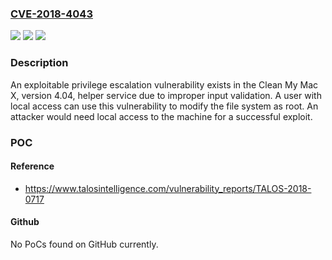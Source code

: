 ### [CVE-2018-4043](https://cve.mitre.org/cgi-bin/cvename.cgi?name=CVE-2018-4043)
![](https://img.shields.io/static/v1?label=Product&message=Clean%20My%20Mac&color=blue)
![](https://img.shields.io/static/v1?label=Version&message=n%2Fa&color=blue)
![](https://img.shields.io/static/v1?label=Vulnerability&message=Improper%20Input%20Validation&color=brighgreen)

### Description

An exploitable privilege escalation vulnerability exists in the Clean My Mac X, version 4.04, helper service due to improper input validation. A user with local access can use this vulnerability to modify the file system as root. An attacker would need local access to the machine for a successful exploit.

### POC

#### Reference
- https://www.talosintelligence.com/vulnerability_reports/TALOS-2018-0717

#### Github
No PoCs found on GitHub currently.

